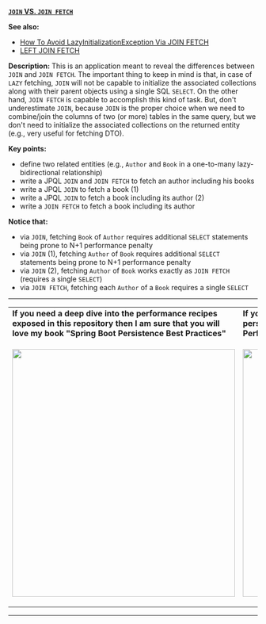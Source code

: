 **[`JOIN` VS. `JOIN FETCH`](https://github.com/AnghelLeonard/Hibernate-SpringBoot/tree/master/HibernateSpringBootJoinVSJoinFetch)**

**See also:**
- [How To Avoid LazyInitializationException Via JOIN FETCH](https://github.com/AnghelLeonard/Hibernate-SpringBoot/tree/master/HibernateSpringBootJoinFetch)
- [LEFT JOIN FETCH](https://github.com/AnghelLeonard/Hibernate-SpringBoot/tree/master/HibernateSpringBootLeftJoinFetch)
     
**Description:** This is an application meant to reveal the differences between `JOIN` and `JOIN FETCH`. The important thing to keep in mind is that, in case of `LAZY` fetching, `JOIN` will not be capable to initialize the associated collections along with their parent objects using a single SQL `SELECT`.  On the other hand, `JOIN FETCH` is capable to accomplish this kind of task. But, don't underestimate `JOIN`, because `JOIN` is the proper choice when we need to combine/join the columns of two (or more) tables in the same query, but we don't need to initialize the associated collections on the returned entity (e.g., very useful for fetching DTO).

**Key points:**
- define two related entities (e.g., `Author` and `Book` in a one-to-many lazy-bidirectional relationship)
- write a JPQL `JOIN` and `JOIN FETCH` to fetch an author including his books
- write a JPQL `JOIN` to fetch a book (1)
- write a JPQL `JOIN` to fetch a book including its author (2)
- write a `JOIN FETCH` to fetch a book including its author
     
**Notice that:**
- via `JOIN`, fetching `Book` of `Author` requires additional `SELECT` statements being prone to N+1 performance penalty
- via `JOIN` (1), fetching `Author` of `Book` requires additional `SELECT` statements being prone to N+1 performance penalty
- via `JOIN` (2), fetching `Author` of `Book` works exactly as `JOIN FETCH` (requires a single `SELECT`)
- via `JOIN FETCH`, fetching each `Author` of a `Book` requires a single `SELECT`

-----------------------------------------------------------------------------------------------------------------------    
<table>
     <tr><td><b>If you need a deep dive into the performance recipes exposed in this repository then I am sure that you will love my book "Spring Boot Persistence Best Practices"</b></td><td><b>If you need a hand of tips and illustrations of 100+ Java persistence performance issues then "Java Persistence Performance Illustrated Guide" is for you.</b></td></tr>
     <tr><td>
<a href="https://www.apress.com/us/book/9781484256251"><p align="left"><img src="https://github.com/AnghelLeonard/Hibernate-SpringBoot/blob/master/Spring%20Boot%20Persistence%20Best%20Practices.jpg" height="500" width="450"/></p></a>
</td><td>
<a href="https://leanpub.com/java-persistence-performance-illustrated-guide"><p align="right"><img src="https://github.com/AnghelLeonard/Hibernate-SpringBoot/blob/master/Java%20Persistence%20Performance%20Illustrated%20Guide.jpg" height="500" width="450"/></p></a>
</td></tr></table>

-----------------------------------------------------------------------------------------------------------------------    

